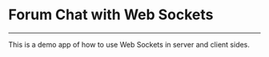 # Forum Chat with Web Sockets
___
This is a demo app of how to use Web Sockets in server and client sides.
